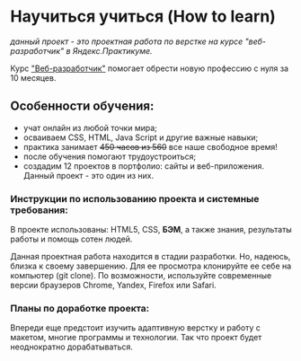 # Научиться учиться (How to learn)

*данный проект - это проектная работа по верстке на курсе "веб-разработчик" в Яндекс.Практикуме.*

Курс ["Веб-разработчик"](https://practicum.yandex.ru/web/ "Ссылка на страницу Яндекса") помогает обрести новую профессию с нуля за 10 месяцев.

## Особенности обучения:

* учат онлайн из любой точки мира;
* осваиваем CSS, HTML, Java Script и другие важные навыки;
* практика занимает ~~450 часов из 560~~ все наше свободное время!
* после обучения помогают трудоустроиться;
* создадим 12 проектов в портфолио: сайты и веб-приложения. Данный проект - это один из них.

### Инструкции по использованию проекта и системные требования:

В проекте использованы: HTML5, CSS, **БЭМ**, а также знания, результаты работы и помощь сотен людей.

Данная проектная работа находится в стадии разработки. Но, надеюсь, близка к своему завершению. Для ее просмотра клонируйте ее себе на компьютер (git clone). По возможности, используйте современные версии браузеров Chrome, Yandex, Firefox или Safari.

### Планы по доработке проекта:

Впереди еще предстоит изучить адаптивную верстку и работу с макетом, многие программы и технологии.
Так что проект будет неоднократно дорабатываться.
